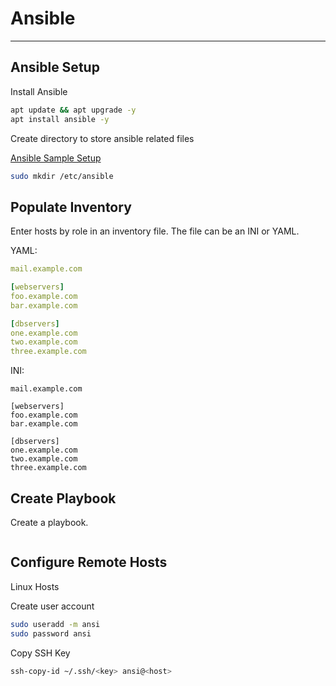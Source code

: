 # Ansible

---

## Ansible Setup

Install Ansible

```bash
apt update && apt upgrade -y
apt install ansible -y
```

Create directory to store ansible related files

[Ansible Sample Setup](https://docs.ansible.com/ansible/latest/tips_tricks/sample_setup.html)

```bash
sudo mkdir /etc/ansible

```

## Populate Inventory

Enter hosts by role in an inventory file. The file can be an INI or YAML.

YAML:

```yaml
mail.example.com

[webservers]
foo.example.com
bar.example.com

[dbservers]
one.example.com
two.example.com
three.example.com
```

INI:

```text
mail.example.com

[webservers]
foo.example.com
bar.example.com

[dbservers]
one.example.com
two.example.com
three.example.com
```

## Create Playbook

Create a playbook.

```bash

```

## Configure Remote Hosts

Linux Hosts

Create user account

```bash
sudo useradd -m ansi
sudo password ansi
```

Copy SSH Key

```bash
ssh-copy-id ~/.ssh/<key> ansi@<host>
```
